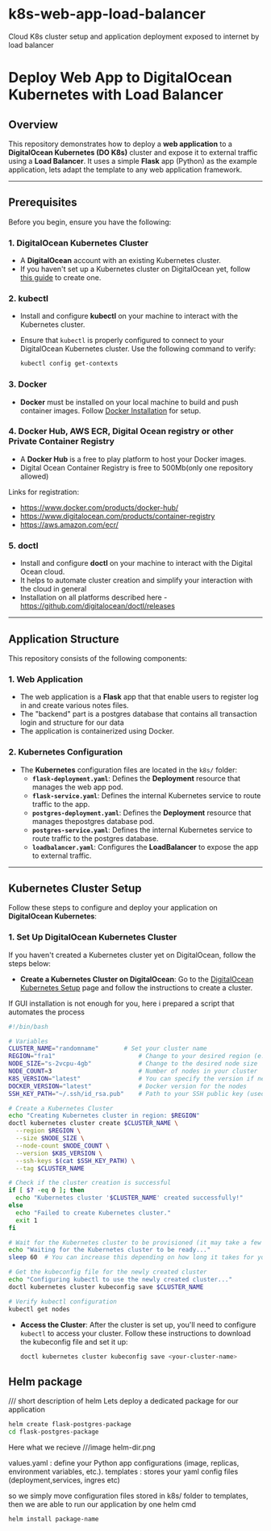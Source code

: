 # k8s-web-app-load-balancer
Cloud K8s cluster setup and application deployment exposed to internet by load balancer

# Deploy Web App to DigitalOcean Kubernetes with Load Balancer

## Overview

This repository demonstrates how to deploy a **web application** to a **DigitalOcean Kubernetes (DO K8s)** cluster and expose it to external traffic using a **Load Balancer**. It uses a simple **Flask** app (Python) as the example application, lets adapt the template to any web application framework.

---

## Prerequisites

Before you begin, ensure you have the following:

### 1. **DigitalOcean Kubernetes Cluster**
   - A **DigitalOcean** account with an existing Kubernetes cluster.
   - If you haven't set up a Kubernetes cluster on DigitalOcean yet, follow [this guide](https://www.digitalocean.com/docs/kubernetes/quickstart/) to create one.

### 2. **kubectl**
   - Install and configure **kubectl** on your machine to interact with the Kubernetes cluster.
   - Ensure that `kubectl` is properly configured to connect to your DigitalOcean Kubernetes cluster. Use the following command to verify:
   
     ```bash
     kubectl config get-contexts
     ```

### 3. **Docker**
   - **Docker** must be installed on your local machine to build and push container images. Follow [Docker Installation](https://docs.docker.com/get-docker/) for setup.

### 4. **Docker Hub, AWS ECR, Digital Ocean registry or other Private Container Registry**
   - A **Docker Hub** is a free to play platform to host your Docker images.
   - Digital Ocean Container Registry is free to 500Mb(only one repository allowed)

   Links for registration:
   - https://www.docker.com/products/docker-hub/
   - https://www.digitalocean.com/products/container-registry
   - https://aws.amazon.com/ecr/
   

### 5. **doctl** 
  - Install and configure **doctl** on your machine to interact with the Digital Ocean cloud.
  - It helps to automate cluster creation and simplify your interaction with the cloud in general
  - Installation on all platforms described here - https://github.com/digitalocean/doctl/releases
---

## Application Structure

This repository consists of the following components:

### 1. **Web Application**
   - The web application is a **Flask** app that that enable users to register log in and create various notes files.
   - The "backend" part is a postgres database that contains all transaction login and structure for our data 
   - The application is containerized using Docker.

### 2. **Kubernetes Configuration**
   - The **Kubernetes** configuration files are located in the `k8s/` folder:
     - **`flask-deployment.yaml`**: Defines the **Deployment** resource that manages the web app pod.
     - **`flask-service.yaml`**: Defines the internal Kubernetes service to route traffic to the app.
     - **`postgres-deployment.yaml`**: Defines the **Deployment** resource that manages thepostgres database pod.
     - **`postgres-service.yaml`**: Defines the internal Kubernetes service to route traffic to the postgres database.
     - **`loadbalancer.yaml`**: Configures the **LoadBalancer** to expose the app to external traffic.

---

## Kubernetes Cluster Setup

Follow these steps to configure and deploy your application on **DigitalOcean Kubernetes**:

### 1. **Set Up DigitalOcean Kubernetes Cluster**

If you haven't created a Kubernetes cluster yet on DigitalOcean, follow the steps below:

- **Create a Kubernetes Cluster on DigitalOcean**: 
  Go to the [DigitalOcean Kubernetes Setup](https://www.digitalocean.com/docs/kubernetes/quickstart/) page and follow the instructions to create a cluster.

If GUI installation is not enough for you, here i prepared a script that automates the process

```bash
#!/bin/bash

# Variables
CLUSTER_NAME="randomname"       # Set your cluster name
REGION="fra1"                       # Change to your desired region (e.g., nyc3, sfo3, ams3, etc.)
NODE_SIZE="s-2vcpu-4gb"             # Change to the desired node size
NODE_COUNT=3                        # Number of nodes in your cluster
K8S_VERSION="latest"                # You can specify the version if needed (e.g., 1.21.5-do.1)
DOCKER_VERSION="latest"             # Docker version for the nodes
SSH_KEY_PATH="~/.ssh/id_rsa.pub"    # Path to your SSH public key (used for the nodes)

# Create a Kubernetes Cluster
echo "Creating Kubernetes cluster in region: $REGION"
doctl kubernetes cluster create $CLUSTER_NAME \
  --region $REGION \
  --size $NODE_SIZE \
  --node-count $NODE_COUNT \
  --version $K8S_VERSION \
  --ssh-keys $(cat $SSH_KEY_PATH) \
  --tag $CLUSTER_NAME

# Check if the cluster creation is successful
if [ $? -eq 0 ]; then
  echo "Kubernetes cluster '$CLUSTER_NAME' created successfully!"
else
  echo "Failed to create Kubernetes cluster."
  exit 1
fi

# Wait for the Kubernetes cluster to be provisioned (it may take a few minutes)
echo "Waiting for the Kubernetes cluster to be ready..."
sleep 60  # You can increase this depending on how long it takes for your cluster to be ready

# Get the kubeconfig file for the newly created cluster
echo "Configuring kubectl to use the newly created cluster..."
doctl kubernetes cluster kubeconfig save $CLUSTER_NAME

# Verify kubectl configuration
kubectl get nodes

```
  
- **Access the Cluster**:
  After the cluster is set up, you'll need to configure `kubectl` to access your cluster. Follow these instructions to download the kubeconfig file and set it up:

  ```bash
  doctl kubernetes cluster kubeconfig save <your-cluster-name>
  ```

## Helm package

/// short description of helm 
Lets deploy a dedicated package for our application
```bash
helm create flask-postgres-package
cd flask-postgres-package
```

Here what we recieve 
///image helm-dir.png

values.yaml : define your Python app configurations (image, replicas, environment variables, etc.).
templates : stores your yaml config files (deployment,services, ingres etc)

so we simply move configuration files stored in k8s/ folder to templates, then we are able to run our application by one helm cmd

```bash
helm install package-name
```
